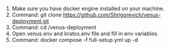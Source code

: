 1. Make sure you have docker engine installed on your machine.
2. Command: git clone https://github.com/Shrigorevich/venus-deployment.git
3. Command: cd /venus-deployment
4. Open venus.env and kratos.env file and fill in env variables.
5. Command: docker compose -f full-setup.yml up -d
